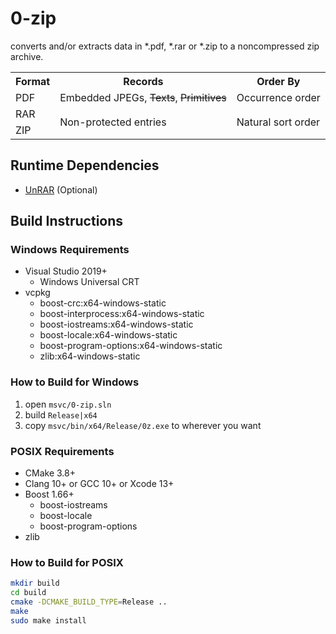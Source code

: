 # 0-zip

converts and/or extracts data in *.pdf, *.rar or *.zip to a noncompressed zip archive.

<table>
<tr>
  <th>Format</th>
  <th>Records</th>
  <th>Order By</th>
</tr>
<tr>
  <td>PDF</td>
  <td>Embedded JPEGs, <s>Texts</s>, <s>Primitives</s></td>
  <td>Occurrence order</td>
</tr>
<tr>
  <td>RAR</td>
  <td rowspan="2">Non-protected entries</td>
  <td rowspan="2">Natural sort order</td>
</tr>
<tr>
  <td>ZIP</td>
</tr>
</table>

## Runtime Dependencies

* [UnRAR](https://www.rarlab.com/rar_add.htm) (Optional)

## Build Instructions

### Windows Requirements

* Visual Studio 2019+
  * Windows Universal CRT
* vcpkg
  * boost-crc:x64-windows-static
  * boost-interprocess:x64-windows-static
  * boost-iostreams:x64-windows-static
  * boost-locale:x64-windows-static
  * boost-program-options:x64-windows-static
  * zlib:x64-windows-static

### How to Build for Windows

1. open `msvc/0-zip.sln`
2. build `Release|x64`
3. copy `msvc/bin/x64/Release/0z.exe` to wherever you want

### POSIX Requirements

* CMake 3.8+
* Clang 10+ or GCC 10+ or Xcode 13+
* Boost 1.66+
  * boost-iostreams
  * boost-locale
  * boost-program-options
* zlib

### How to Build for POSIX

```sh
mkdir build
cd build
cmake -DCMAKE_BUILD_TYPE=Release ..
make
sudo make install
```
